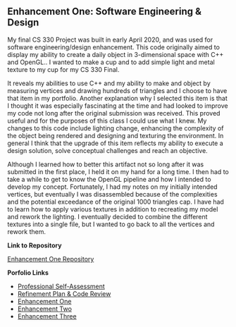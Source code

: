 <h2 id="enhancement-one-software-engineering--design">Enhancement One: Software Engineering &amp; Design</h2>

<p>My final CS 330 Project was built in early April 2020, and was used for software engineering/design enhancement. This code originally aimed to display my ability to create a daily object in 3-dimensional space with C++ and OpenGL.. I wanted to make a cup and to add simple light and metal texture to my cup for my CS 330 Final.</p>

<p>It reveals my abilities to use C++ and my ability to make and object by measuring vertices and drawing hundreds of triangles and I choose to have that item in my portfolio. Another explanation why I selected this item is that I thought it was especially fascinating at the time and had looked to improve my code not long after the original submission was received. This proved useful and for the purposes of this class I could use what I knew. My changes to this code include lighting change, enhancing the complexity of the object being rendered and designing and texturing the environment. In general I think that the upgrade of this item reflects my ability to execute a design solution, solve conceptual challenges and reach an objective.</p>

<p>Although I learned how to better this artifact not so long after it was submitted in the first place, I held it on my hand for a long time. I then had to take a while to get to know the OpenGL pipeline and how I intended to develop my concept. Fortunately, I had my notes on my initially intended vertices, but eventually I was disassembled because of the complexities and the potential exceedance of the original 1000 triangles cap. I have had to learn how to apply various textures in addition to recreating my model and rework the lighting. I eventually decided to combine the different textures into a single file, but I wanted to go back to all the vertices and rework them.</p>

<p><strong>Link to Repository</strong></p>

<p><a href="https://github.com/brianshnu/Software-Engineering-Design">Enhancement One Repository</a></p>

<p><strong>Porfolio Links</strong><br /></p>
<ul>
  <li><a href="https://briansnhu.github.io/Brian-Eportfolio/">Professional Self-Assessment</a><br /></li>
  <li><a href="https://briansnhu.github.io/Brian-Eportfolio/CodeReview.html">Refinement Plan &amp; Code Review</a><br /></li>
  <li><a href="https://briansnhu.github.io/Brian-Eportfolio/EnhancementOne.html">Enhancement One</a><br /></li>
  <li><a href="https://briansnhu.github.io/Brian-Eportfolio/EnhancementTwo.html">Enhancement Two</a><br /></li>
  <li><a href="https://briansnhu.github.io/Brian-Eportfolio/EnhancementThree.html">Enhancement Three</a></li>
</ul>
